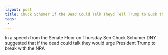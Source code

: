 ```yaml
---
layout: post
title: Chuck Schumer If the Dead Could Talk Theyd Tell Trump to Buck the NRA
tags:
 -
---
```

In a speech from the Senate Floor on Thursday Sen Chuck Schumer DNY suggested that if the dead could talk they would urge President Trump to break with the NRA
